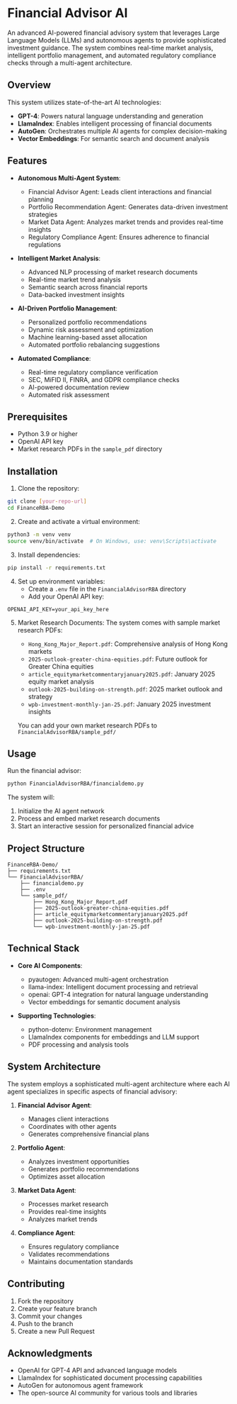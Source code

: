 # Financial Advisor AI

An advanced AI-powered financial advisory system that leverages Large Language Models (LLMs) and autonomous agents to provide sophisticated investment guidance. The system combines real-time market analysis, intelligent portfolio management, and automated regulatory compliance checks through a multi-agent architecture.

## Overview

This system utilizes state-of-the-art AI technologies:
- **GPT-4**: Powers natural language understanding and generation
- **LlamaIndex**: Enables intelligent processing of financial documents
- **AutoGen**: Orchestrates multiple AI agents for complex decision-making
- **Vector Embeddings**: For semantic search and document analysis

## Features

- **Autonomous Multi-Agent System**:
  - Financial Advisor Agent: Leads client interactions and financial planning
  - Portfolio Recommendation Agent: Generates data-driven investment strategies
  - Market Data Agent: Analyzes market trends and provides real-time insights
  - Regulatory Compliance Agent: Ensures adherence to financial regulations

- **Intelligent Market Analysis**:
  - Advanced NLP processing of market research documents
  - Real-time market trend analysis
  - Semantic search across financial reports
  - Data-backed investment insights

- **AI-Driven Portfolio Management**:
  - Personalized portfolio recommendations
  - Dynamic risk assessment and optimization
  - Machine learning-based asset allocation
  - Automated portfolio rebalancing suggestions

- **Automated Compliance**:
  - Real-time regulatory compliance verification
  - SEC, MiFID II, FINRA, and GDPR compliance checks
  - AI-powered documentation review
  - Automated risk assessment

## Prerequisites

- Python 3.9 or higher
- OpenAI API key
- Market research PDFs in the `sample_pdf` directory

## Installation

1. Clone the repository:
```bash
git clone [your-repo-url]
cd FinanceRBA-Demo
```

2. Create and activate a virtual environment:
```bash
python3 -m venv venv
source venv/bin/activate  # On Windows, use: venv\Scripts\activate
```

3. Install dependencies:
```bash
pip install -r requirements.txt
```

4. Set up environment variables:
   - Create a `.env` file in the `FinancialAdvisorRBA` directory
   - Add your OpenAI API key:
```
OPENAI_API_KEY=your_api_key_here
```

5. Market Research Documents:
   The system comes with sample market research PDFs:
   - `Hong_Kong_Major_Report.pdf`: Comprehensive analysis of Hong Kong markets
   - `2025-outlook-greater-china-equities.pdf`: Future outlook for Greater China equities
   - `article_equitymarketcommentaryjanuary2025.pdf`: January 2025 equity market analysis
   - `outlook-2025-building-on-strength.pdf`: 2025 market outlook and strategy
   - `wpb-investment-monthly-jan-25.pdf`: January 2025 investment insights
   
   You can add your own market research PDFs to `FinancialAdvisorRBA/sample_pdf/`

## Usage

Run the financial advisor:
```bash
python FinancialAdvisorRBA/financialdemo.py
```

The system will:
1. Initialize the AI agent network
2. Process and embed market research documents
3. Start an interactive session for personalized financial advice

## Project Structure

```
FinanceRBA-Demo/
├── requirements.txt
└── FinancialAdvisorRBA/
    ├── financialdemo.py
    ├── .env
    └── sample_pdf/
        ├── Hong_Kong_Major_Report.pdf
        ├── 2025-outlook-greater-china-equities.pdf
        ├── article_equitymarketcommentaryjanuary2025.pdf
        ├── outlook-2025-building-on-strength.pdf
        └── wpb-investment-monthly-jan-25.pdf
```

## Technical Stack

- **Core AI Components**:
  - pyautogen: Advanced multi-agent orchestration
  - llama-index: Intelligent document processing and retrieval
  - openai: GPT-4 integration for natural language understanding
  - Vector embeddings for semantic document analysis

- **Supporting Technologies**:
  - python-dotenv: Environment management
  - LlamaIndex components for embeddings and LLM support
  - PDF processing and analysis tools

## System Architecture

The system employs a sophisticated multi-agent architecture where each AI agent specializes in specific aspects of financial advisory:

1. **Financial Advisor Agent**:
   - Manages client interactions
   - Coordinates with other agents
   - Generates comprehensive financial plans

2. **Portfolio Agent**:
   - Analyzes investment opportunities
   - Generates portfolio recommendations
   - Optimizes asset allocation

3. **Market Data Agent**:
   - Processes market research
   - Provides real-time insights
   - Analyzes market trends

4. **Compliance Agent**:
   - Ensures regulatory compliance
   - Validates recommendations
   - Maintains documentation standards

## Contributing

1. Fork the repository
2. Create your feature branch
3. Commit your changes
4. Push to the branch
5. Create a new Pull Request

## Acknowledgments

- OpenAI for GPT-4 API and advanced language models
- LlamaIndex for sophisticated document processing capabilities
- AutoGen for autonomous agent framework
- The open-source AI community for various tools and libraries 